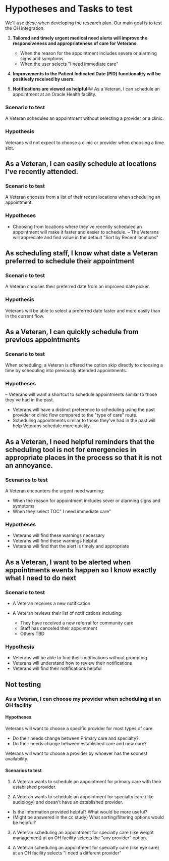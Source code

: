 # Hypotheses and Tasks to test

We'll use these when developing the research plan. Our main goal is to test the OH integration. 


3. **Tailored and timely urgent medical need alerts will improve the responsiveness and appropriateness of care for Veterans.**
   - When the reason for the appointment includes severe or alarming signs and symptoms
   - When the user selects "I need immediate care"  

4. **Improvements to the Patient Indicated Date (PID) functionality will be positively received by users.**

5. **Notifications are viewed as helpful**## As a Veteran, I can schedule an appointment at an Oracle Health facility.

### Scenario to test

A Veteran schedules an appointment without selecting a provider or a clinic.

### Hypothesis

Veterans will not expect to choose a clinic or provider when choosing a time slot.

## As a Veteran, I can easily schedule at locations I've recently attended.

### Scenario to test

A Veteran chooses from a list of their recent locations when scheduling an appointment.

### Hypotheses

- Choosing from locations where they've recently scheduled an appointment will make it faster and easier to schedule.
– The Veterans will appreciate and find value in the default "Sort by Recent locations"

## As scheduling staff, I know what date a Veteran preferred to schedule their appointment

### Scenario to test

A Veteran chooses their preferred date from an improved date picker.

### Hypothesis

Veterans will be able to select a preferred date faster and more easily than in the current flow.

## As a Veteran, I can quickly schedule from previous appointments

### Scenario to test

When scheduling, a Veteran is offered the option skip directly to choosing a time by scheduling into previously attended appointments.

### Hypotheses

– Veterans will want a shortcut to schedule appointments similar to those they've had in the past. 
- Veterans will have a distinct preference to scheduling using the past provider or clinic flow compared to the "type of care" route.
- Scheduling appointments similar to those they've had in the past will help Veterans schedule more quickly. 

## As a Veteran, I need helpful reminders that the scheduling tool is not for emergencies in appropriate places in the process so that it is not an annoyance. 

### Scenarios to test

A Veteran encounters the urgent need warning: 
- When the reason for appointment includes sever or alarming signs and symptoms
- When they select TOC" I need immediate care" 

### Hypotheses

- Veterans will find these warnings necessary
- Veterans will find these warnings helpful
- Veterans will find that the alert is timely and appropriate

## As a Veteran, I want to be alerted when appointments events happen so I know exactly what I need to do next

### Scenario to test

- A Veteran receives a new notification

- A Veteran reviews their list of notifications including:
    - They have received a new referral for community care
    - Staff has canceled their appointment
    - Others TBD

### Hypothesis

- Veterans will be able to find their notifications without prompting
- Veterans will understand how to review their notifications
- Veterans will find their notifications helpful

## Not testing

### As a Veteran, I can choose my provider when scheduling at an OH facility

#### Hypotheses 

Veterans will want to choose a specific provider for most types of care.
- Do their needs change between Primary care and specialty?
- Do their needs change between established care and new care?

Veterans will want to choose a provider by whoever has the soonest availability.

#### Scenarios to test

1. A Veteran wants to schedule an appointment for primary care with their established provider.

2. A Veteran wants to schedule an appointment for specialty care (like audiology) and doesn't have an established provider.
- Is the information provided helpful? What would be more useful?
- (Might be answered in the cc study) What sorting/filtering options would be helpful?

3. A Veteran scheduling an appointment for specialty care (like weight management) at an OH facility selects the "any provider" option.

4. A Veteran scheduling an appointment for specialty care (like eye care) at an OH facility selects "I need a different provider"




